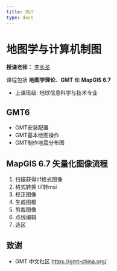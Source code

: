 ```yaml
---
title: 简介
type: docs
---
```


# 地图学与计算机制图

**授课老师：** [李长圣](https://geovbox.com/about/lichangsheng/)

课程包括 **地图学理论**、**GMT** 和 **MapGIS 6.7**

- 上课班级: 地球信息科学与技术专业

## GMT6

- GMT安装配置
- GMT基本绘图操作
- GMT制作地震分布图

## MapGIS 6.7 矢量化图像流程

1. 扫描获得tif格式图像
1. 格式转换 tif转msi
1. 校正图像
1. 生成图框
1. 剪裁图像
1. 点线编辑
1. 造区

## 致谢

- GMT 中文社区 https://gmt-china.org/



